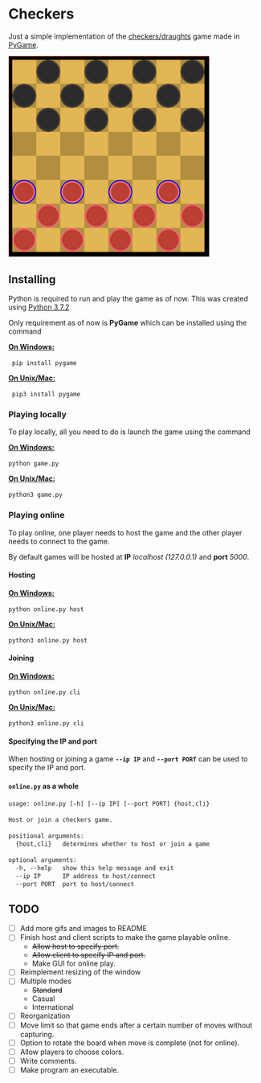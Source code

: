 # Checkers

Just a simple implementation of the [checkers/draughts](https://en.wikipedia.org/wiki/Draughts) game made in [PyGame](https://www.pygame.org/). <br/>

<img src="./imgs/checkers.PNG" alt="checkers" width="400"/>

## Installing

Python is required to run and play the game as of now. This was created using [Python 3.7.2](https://www.python.org/downloads/release/python-372/) <br>

Only requirement as of now is **PyGame** which can be installed using the command <br/>

<u>**On Windows:**</u> <br/>

``` pip install pygame``` <br/>

<u>**On Unix/Mac:**</u>  

``` pip3 install pygame```

### Playing locally <br/>

To play locally, all you need to do is launch the game using the command 

<u>**On Windows:**</u>  

```python game.py```<br/>

<u>**On Unix/Mac:**</u>  

```python3 game.py```<br/>

### Playing online 

To play online, one player needs to host the game and the other player needs to connect to the game. <br/>

By default games will be hosted at **IP** *localhost (127.0.0.1)* and **port** *5000*.  

#### Hosting

<u>**On Windows:**</u>  

```python online.py host```<br/>

<u>**On Unix/Mac:**</u>  

```python3 online.py host```<br/>

#### Joining

<u>**On Windows:**</u>  

```python online.py cli```<br/>

<u>**On Unix/Mac:**</u>  

```python3 online.py cli```<br/>

#### Specifying the IP and port

When hosting or joining a game **`--ip IP`** and **`--port PORT`** can be used to specify the IP and port.

#### ```online.py``` as a whole

```
usage: online.py [-h] [--ip IP] [--port PORT] {host,cli}

Host or join a checkers game.

positional arguments:
  {host,cli}   determines whether to host or join a game

optional arguments:
  -h, --help   show this help message and exit
  --ip IP      IP address to host/connect
  --port PORT  port to host/connect
```

## TODO
- [ ] Add more gifs and images to README
- [ ] Finish host and client scripts to make the game playable online.
    - ~~Allow host to specify port.~~
    - ~~Allow client to specify IP and port.~~
    - Make GUI for online play.
- [ ] Reimplement resizing of the window
- [ ] Multiple modes
    - ~~Standard~~
    - Casual
    - International
- [ ] Reorganization
- [ ] Move limit so that game ends after a certain number of moves without capturing.
- [ ] Option to rotate the board when move is complete (not for online).
- [ ] Allow players to choose colors.
- [ ] Write comments. 
- [ ] Make program an executable.
